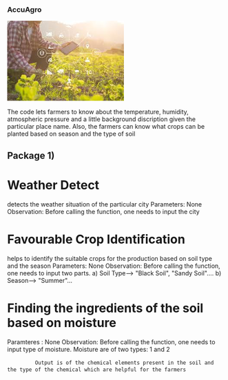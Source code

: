  ### AccuAgro

![Smart Agriculture](./download.jpeg)



The code lets farmers to know about the temperature, humidity, atmospheric pressure and a little background discription given the particular place name. Also, the farmers can know what crops can be planted based on season and the type of soil


## Package 1) 

# Weather Detect

detects the weather situation of the particular city
Parameters:
             None
Observation:
           Before calling the function, one needs to input the city
           
# Favourable Crop Identification

helps to identify the suitable crops for the production based on soil type and the season
Parameters: 
          None
Observation:
           Before calling the function, one needs to input two parts.
            a) Soil Type--> "Black Soil", "Sandy Soil"....
            b) Season--> "Summer"...

# Finding the ingredients of the soil based on moisture

Paramteres :
     None
Observation:
              Before calling the function, one needs to input
             type of moisture.
             Moisture are of two types: 1 and 2
             
             Output is of the chemical elements present in the soil and the type of the chemical which are helpful for the farmers

